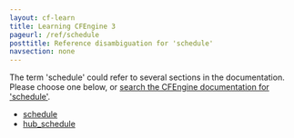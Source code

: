 ```yaml
---
layout: cf-learn
title: Learning CFEngine 3
pageurl: /ref/schedule
posttitle: Reference disambiguation for 'schedule'
navsection: none
---
```


The term 'schedule' could refer to several sections in the documentation. Please choose one below, or
[search the CFEngine documentation for 'schedule'](http://cfengine.com/docs/3.5/search.html?q=schedule).

- [schedule](http://cfengine.com/docs/3.5/reference-components-cfexecd.html#schedule)
- [hub_schedule](http://cfengine.com/docs/3.5/reference-components-cfhub.html#hub_schedule)
